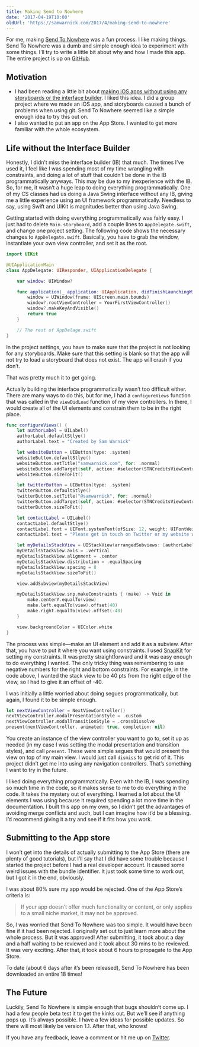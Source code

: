 ```yaml
---
title: Making Send to Nowhere
date: '2017-04-19T10:00'
oldUrl: 'https://samwarnick.com/2017/4/making-send-to-nowhere'
---
```


For me, making [Send To Nowhere](https://appsto.re/us/8ebbjb.i) was a fun process. I like making things. Send To Nowhere was a dumb and simple enough idea to experiment with some things. I’ll try to write a little bit about why and how I made this app. The entire project is up on [GitHub](https://github.com/samwarnick/Send-To-Nowhere).

## Motivation

- I had been reading a little bit about [making iOS apps without using any storyboards or the interface builder](https://blog.zeplin.io/life-without-interface-builder-adbb009d2068). I liked this idea. I did a group project where we made an iOS app, and storyboards caused a bunch of problems when using git. Send To Nowhere seemed like a simple enough idea to try this out on.
- I also wanted to put an app on the App Store. I wanted to get more familiar with the whole ecosystem.

## Life without the Interface Builder

Honestly, I didn’t miss the interface builder (IB) that much. The times I’ve used it, I feel like I was spending most of my time wrangling with constraints, and doing a lot of stuff that couldn’t be done in the IB programmatically anyways. This may be due to my inexperience with the IB. So, for me, it wasn’t a huge leap to doing everything programmatically. One of my CS classes had us doing a Java Swing interface without any IB, giving me a little experience using an UI framework programmatically. Needless to say, using Swift and UIKit is magnitudes better than using Java Swing.

Getting started with doing everything programmatically was fairly easy. I just had to delete `Main.storyboard`, add a couple lines to `AppDelegate.swift`, and change one project setting. The following code shows the necessary changes to `AppDelegate.swift`. Basically, you have to grab the window, instantiate your own view controller, and set it as the root.

```swift
import UIKit

@UIApplicationMain
class AppDelegate: UIResponder, UIApplicationDelegate {

    var window: UIWindow?

    func application(_ application: UIApplication, didFinishLaunchingWithOptions launchOptions: [UIApplicationLaunchOptionsKey: Any]?) -> Bool {
        window = UIWindow(frame: UIScreen.main.bounds)
        window?.rootViewController = YourFirstViewController()
        window?.makeKeyAndVisible()
        return true
    }

    // The rest of AppDelage.swift
}
```

In the project settings, you have to make sure that the project is not looking for any storyboards. Make sure that this setting is blank so that the app will not try to load a storyboard that does not exist. The app will crash if you don’t.

That was pretty much it to get going.

Actually building the interface programmatically wasn’t too difficult either. There are many ways to do this, but for me, I had a `configureViews` function that was called in the `viewDidLoad` function of my view controllers. In there, I would create all of the UI elements and constrain them to be in the right place.

```swift
func configureViews() {
    let authorLabel = UILabel()
    authorLabel.defaultStlye()
    authorLabel.text = "Created by Sam Warnick"

    let websiteButton = UIButton(type: .system)
    websiteButton.defaultStlye()
    websiteButton.setTitle("samwarnick.com", for: .normal)
    websiteButton.addTarget(self, action: #selector(STNCreditsViewController.didPressWebisteButton), for: .touchUpInside)
    websiteButton.sizeToFit()

    let twitterButton = UIButton(type: .system)
    twitterButton.defaultStlye()
    twitterButton.setTitle("@samwarnick", for: .normal)
    twitterButton.addTarget(self, action: #selector(STNCreditsViewController.didPressTwitterButton), for: .touchUpInside)
    twitterButton.sizeToFit()

    let contactLabel = UILabel()
    contactLabel.defaultStlye()
    contactLabel.font = UIFont.systemFont(ofSize: 12, weight: UIFontWeightThin)
    contactLabel.text = "Please get in touch on Twitter or my website with any feedback"

    let myDetailsStackView = UIStackView(arrangedSubviews: [authorLabel, websiteButton, twitterButton, contactLabel])
    myDetailsStackView.axis = .vertical
    myDetailsStackView.alignment = .center
    myDetailsStackView.distribution = .equalSpacing
    myDetailsStackView.spacing = 8
    myDetailsStackView.sizeToFit()

    view.addSubview(myDetailsStackView)

    myDetailsStackView.snp.makeConstraints { (make) -> Void in
        make.centerY.equalTo(view)
        make.left.equalTo(view).offset(40)
        make.right.equalTo(view).offset(-40)
    }

    view.backgroundColor = UIColor.white
}
```

The process was simple—make an UI element and add it as a subview. After that, you have to put it where you want using constraints. I used [SnapKit](http://snapkit.io) for setting my constraints. It was pretty straightforward and it was easy enough to do everything I wanted. The only tricky thing was remembering to use negative numbers for the right and bottom constraints. For example, in the code above, I wanted the stack view to be 40 pts from the right edge of the view, so I had to give it an offset of -40.

I was initially a little worried about doing segues programmatically, but again, I found it to be simple enough.

```swift
let nextViewController = NextViewController()
nextViewController.modalPresentationStyle = .custom
nextViewController.modalTransitionStyle = .crossDissolve
present(nextViewController, animated: true, completion: nil)
```

You create an instance of the view controller you want to go to, set it up as needed (in my case I was setting the modal presentation and transition styles), and call `present`. These were simple segues that would present the view on top of my main view. I would just call `dismiss` to get rid of it. This project didn’t get me into using any navigation controllers. That’s something I want to try in the future.

I liked doing everything programmatically. Even with the IB, I was spending so much time in the code, so it makes sense to me to do everything in the code. It takes the mystery out of everything. I learned a lot about the UI elements I was using because it required spending a lot more time in the documentation. I built this app on my own, so I didn’t get the advantages of avoiding merge conflicts and such, but I can imagine how it’d be a blessing. I’d recommend giving it a try and see if it fits how you work.

## Submitting to the App store

I won’t get into the details of actually submitting to the App Store (there are plenty of good tutorials), but I’ll say that I did have some trouble because I started the project before I had a real developer account. It caused some weird issues with the bundle identifier. It just took some time to work out, but I got it in the end, obviously.

I was about 80% sure my app would be rejected. One of the App Store’s criteria is:

> If your app doesn’t offer much functionality or content, or only applies to a small niche market, it may not be approved.

So, I was worried that Send To Nowhere was too simple. It would have been fine if it had been rejected. I originally set out to just learn more about the whole process. But it was approved! After submitting, it took about a day and a half waiting to be reviewed and it took about 30 mins to be reviewed. It was very exciting. After that, it took about 6 hours to propagate to the App Store.

To date (about 6 days after it’s been released), Send To Nowhere has been downloaded an entire 18 times!

## The Future

Luckily, Send To Nowhere is simple enough that bugs shouldn’t come up. I had a few people beta test it to get the kinks out. But we’ll see if anything pops up. It’s always possible. I have a few ideas for possible updates. So there will most likely be version 1.1. After that, who knows!

If you have any feedback, leave a comment or hit me up on [Twitter](https://twitter.com/samwarnick).
